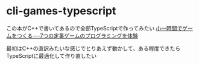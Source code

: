 # cli-games-typescript
この本がC++で書いてあるので全部TypeScriptで作ってみたい
[小一時間でゲームをつくる──7つの定番ゲームのプログラミングを体験](https://gihyo.jp/book/2022/978-4-297-12745-9)

最初はC++の直訳みたいな感じでとりあえず動かして、ある程度できたらTypeScriptに最適化して作り直したい